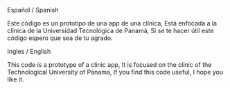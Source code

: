 

Español / Spanish

Este código es un prototipo de una app de una clínica,
Está enfocada a la clínica de la Universidad Tecnológica de Panamá,
Si se te hacer útil este código espero que sea de tu agrado.

Ingles / English

This code is a prototype of a clinic app,
It is focused on the clinic of the Technological University of Panama,
If you find this code useful, I hope you like it.
